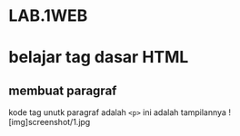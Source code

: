 # LAB.1WEB
# belajar tag dasar HTML

## membuat paragraf
kode tag unutk paragraf adalah `<p>`
ini adalah tampilannya
![img]screenshot/1.jpg